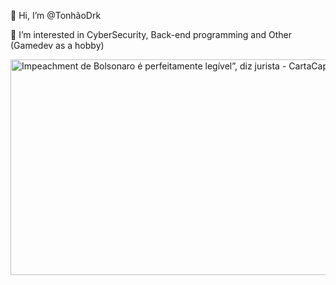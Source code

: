 👋 Hi, I’m @TonhãoDrk

👀 I’m interested in CyberSecurity, Back-end programming and Other (Gamedev as a hobby)


<img src="https://www.cartacapital.com.br/wp-content/uploads/2021/01/Bolsonaro-Impeachment-1.jpg" alt="Impeachment de Bolsonaro é perfeitamente legível”, diz jurista -  CartaCapital" jsname="HiaYvf" jsaction="load:XAeZkd;" class="n3VNCb" data-noaft="1" style="width: 575px; height: 345px; margin: 0px;">
